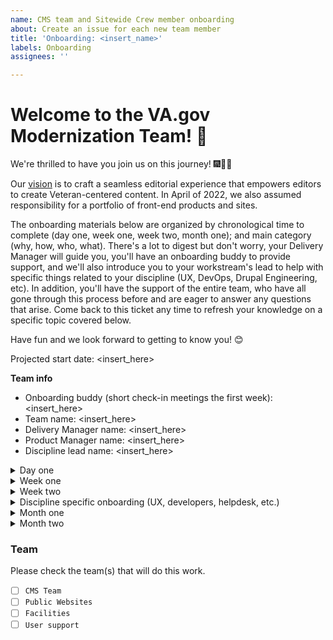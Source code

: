 ```yaml
---
name: CMS team and Sitewide Crew member onboarding
about: Create an issue for each new team member
title: 'Onboarding: <insert_name>'
labels: Onboarding
assignees: ''

---
```


# Welcome to the VA.gov Modernization Team! 👋
We're thrilled to have you join us on this journey! 🎆🎉🙌

Our [vision](https://docs.google.com/presentation/d/14mK-4OMeEnR_-fgj62U4lUHBHg6htj4i4ucTA5DJFzg/edit#slide=id.g11ae1dc437e_0_1) is to craft a seamless editorial experience that empowers editors to create Veteran-centered content. In April of 2022, we also assumed responsibility for a portfolio of front-end products and sites.

The onboarding materials below are organized by chronological time to complete (day one, week one, week two, month one); and main category (why, how, who, what). There's a lot to digest but don't worry, your Delivery Manager will guide you, you'll have an onboarding buddy to provide support, and we'll also introduce you to your workstream's lead to help with specific things related to your discipline (UX, DevOps, Drupal Engineering, etc). In addition, you'll have the support of the entire team, who have all gone through this process before and are eager to answer any questions that arise. Come back to this ticket any time to refresh your knowledge on a specific topic covered below.

Have fun and we look forward to getting to know you! 😊

Projected start date: <insert_here>

**Team info**
- Onboarding buddy (short check-in meetings the first week): <insert_here>
- Team name: <insert_here>
- Delivery Manager name: <insert_here>
- Product Manager name: <insert_here>
- Discipline lead name: <insert_here>


<details><summary>Day one</summary>

## Day one
### How?
- [ ] Read through our [team norms](https://docs.google.com/document/d/1cs5FePhtR0LIJi63b9ZtqT7T6dphgB584UpfEbejSOc/edit#), which will also give an overview of how we apply the [USDS playbook](https://playbook.cio.gov/) and VA.gov platform [code of conduct](https://github.com/department-of-veterans-affairs/va.gov-team/blob/master/platform/working-with-vsp/policies-work-norms/code-of-conduct.md).
### Who?
- [ ] Who is on the team? Read your [team members' user manuals](https://drive.google.com/drive/u/0/folders/195otsT1IUxi_k8oEU21TUkvEG-6p5YQj?ths) and copy [the template](https://docs.google.com/document/d/1Rvtoo8CQvE7dptcqmMVqmJ_hbKSNWJ983NXkDj_gVg0/edit?usp=share_link) to add your own
   - [ ] Share your user manual with your team in Slack, once you've created it!
### What?
- [ ] [Onboarding questionnaire](https://docs.google.com/document/d/17fWcL-5p4T3H7dT2bbw02u_CHEZ0tDlszcoMVLfRqP4/edit?usp=share_link) - copy this template and fill out. Your delivery manager will review with you to fill in gaps.
- [ ] Contract - Discuss which contract you are on with your Delivery Manager or Program Manager. Your contract will determine your paperwork process.
- [ ] Read the [VA.gov platform mission and goals](https://github.com/department-of-veterans-affairs/va.gov-team/blob/master/platform/cms/onboarding/library/VA.gov%20Platform%20Overview%202021.pdf).
- [ ] Read the [VA's Office of the CTO (OCTO) engineering excellence guiding principles](https://dsva.slack.com/archives/C04KXPXL4/p1674065912579799) [post in DSVA slack]
- [ ] Open a VA.gov [Platform orientation ticket](https://depo-platform-documentation.scrollhelp.site/getting-started/guidance-for-new-teams-and-team-members#Guidancefornewteamsandteammembers-NewVFSteammembers). 
    * The VA.gov Platform team manages VA.gov tooling and network access. In order to receive access to the SOCKS network proxy (described later), you must 1) complete this Github issue, 2) have completed your eQip paperwork and receive/provide a screenshot of the email with your E-QIP transmittal date, 3) attend a Platform orientation. 
    * That will result in adding you to the [VFS Platform roster](https://docs.google.com/spreadsheets/d/11dpCJjhs007uC6CWJI6djy3OAvjB8rHB65m0Yj8HXIw/edit?folder=0ALlyxurHpUilUk9PVA#gid=2042046665). 
    * If a Platform orientation isn't available for several weeks, sign up for the next available slot, then mention your Delivery Manager and/or Program Manager on your Platform ticket to expedite SOCKS access.

</details>

<details><summary>Week one</summary>

## Week one
The goals of this week are: 
1) get background paperwork completed as quickly as possible and 
2) start gaining context for what we're doing and why. 

### Paperwork: 
- [ ] Wait to receive an email directing you to the paperwork you should fill out for secure access to relevant VA systems. Federal contractors are required to complete many of the same forms as federal employees. If you're not sure which you contract you are on, ask your Delivery Manager.  
   - **VFS-CMS** or **Sitewide Crew** contract paperwork will come from A6. 
- [ ] Complete & submit your initial paperwork per contract instructions, including setting up your fingerprinting appointment. 
- [ ] When you are notified to complete your e-QIP (the online version of the federal standard investigation form, SF 86), it will require a lot of background information. [Review page 7 of the SF 86 guide](https://www.dcsa.mil/Portals/91/Documents/pv/mbi/standard-form-sf-86-guide-for-applicants.pdf) in advance for the list of information you'll need to collect to complete e-QIP
### Why?
- [ ] Why is VA.gov using a Drupal CMS and how is our success measured? Read the [objectives and key results](https://va-gov.atlassian.net/wiki/spaces/VAGOV/pages/96698383/Product+CMS).
- [ ] [Watch the Drupal GovCon presentation about the project](https://www.youtube.com/watch?v=WN4bGjEuQdM).
- [ ] Why are VA Medical Centers changing their websites? Watch the [2-minute YouTube video](https://youtu.be/Xrv5wCv6cKY).
- [ ] Why are Vet Centers important to Veterans? Watch the [2-minute YouTube video](https://www.youtube.com/watch?v=VMzkZNbKk1I).
### How?
- [ ] Who is our team? [View this Mural diagram](https://app.mural.co/t/vagov6717/m/vagov6717/1653588059793/7a260edabca9535d25d71fac1035c979261c223c?sender=u252e7152800e3981889d1910)
- [ ] [How does the team work in an agile environment?](https://github.com/department-of-veterans-affairs/va.gov-team/blob/master/platform/cms/onboarding/library/sprint-best-practices.md)
- [ ] How do Agile 6, CivicActions, Friends From The City, and Kind Systems work together on this project? Discuss with your Delivery Manager.
- [ ] How does the team fit into the larger OCTO ecosystem? [View this Mural diagram](https://app.mural.co/t/vagov6717/m/vagov6717/1643724063628/1654203c1a0d6c763bbd5c969febf94ec476df79?sender=kevinwalsh8610)
- [ ] How does OCTO fit into the VA universe? And how is VA structured? [View this Mural diagram](https://app.mural.co/t/vagov6717/m/vagov6717/1646447643431/1cbae3844c54a42877451e7a79706f0be048d740?sender=kevinwalsh8610)
  
### Who?
- [ ] Complete your personal information in the [official team roster](https://docs.google.com/spreadsheets/d/1S31-cj0TPczh4K9r2G--kERqZStOOECX_W2VrQy3kRA/edit#gid=0). Note: this is separate from the Platform ecosystem's roster.
- [ ] Make your Google calendar publicly accessible, showing free/busy time. This will allow team members in other organizations to easily schedule with you. See [Mark your calendar as public](https://support.google.com/calendar/answer/37083?hl=en#zippy=%2Cmark-your-calendar-as-public).
- [ ] Let's start introducing you to the team and key stakeholders. If you're on a meeting where you don't know someone, feel free to kickstart an introduction. Everyone in the ecosystem is friendly and interested in connecting.
### When?
- [ ] Familiarize yourself with our team's [shared calendar](https://va-gov.atlassian.net/wiki/spaces/VAGOV/calendars) and add in any known dates. This is where we coordinate upcoming out of office (OOO). Choose "Calendar" = OOO and "Event type" = whatever is relevant.

</details>

<details><summary>Week two</summary>

## Week two
The goal for this week is to get you set up with the tools you need to be successful. We will pair you up with a buddy on the project that is in your same discipline to help inform which ones are relevant and which aren't. **The most important thing is to get set up is SOCKS** as it will give you access to our systems so try to prioritize that.
### When?
- [ ] Check your calendar for invitations to team ceremonies.
  - [ ] Scrums
  - [ ] Planning sessions
  - [ ] Refinement sessions
  - [ ] Demos
  - [ ] Retros
### What products do we support?
- [ ] Discuss with your Delivery Manager, as this varies a lot by team. Review [this mural](https://app.mural.co/t/vagov6717/m/vagov6717/1646745279937/9a5570c420939d84e875e8334fd73073e3a3971b?fromVisitorModal=true&sender=u0b235d03cbd64f7f93673243) as a good starting point.
- [ ] [Review the editor onboarding slides](https://github.com/department-of-veterans-affairs/va.gov-team/blob/master/platform/cms/onboarding/library/https___prod.cms.va.gov_sites_default_files_2021-07_Welcome%2520to%2520the%2520new%2520VA.gov%2520CMS.pdf).
- [ ] Read the [product sheets](https://github.com/department-of-veterans-affairs/va.gov-team/raw/master/platform/cms/VA-CMS-Product-Sheets.pdf) (PDF download).

### Access 
Regardless of your role, please review these access notes. Your Delivery Manager will have set up most of the tools for you (with the exception of SOCKS). This list is for you to verify along the way:

#### Github for issue tracking and document sharing
  - [ ] [VA.gov request instructions](https://github.com/department-of-veterans-affairs/github-user-requests/issues/new?labels=add-user-to-org%2C+new-user%2C+user-created&template=add-user-to-the-va-organization.md&title=ADD+USER+TO+ORG+-+%5BUSERNAME%5D) - Your Delivery Manager should have already requested this for you so double check with them before submitting a new request.   
  - [ ] [Zenhub extension instructions](https://www.zenhub.com/extension) - You'll need to install this on your preferred browser.
  - [ ] [Intro to CMS Team Github](https://github.com/department-of-veterans-affairs/va.gov-cms#readme)
  - [ ] [CMS team list](https://github.com/orgs/department-of-veterans-affairs/teams/vfs-cms-team/members) - Same as above. You must be added to this team to contribute in Github.
    - [ ] New to Github and markdown? [Learn about writing on Github](https://docs.github.com/en/github/writing-on-github/getting-started-with-writing-and-formatting-on-github) or [watch a tutorial video](https://youtu.be/TBbtbKplUoc)

#### Slack for instant messaging. 
Your Delivery Manager should have already requested this for you, but if not, view the [request instructions](https://github.com/department-of-veterans-affairs/va.gov-team/blob/master/platform/working-with-vsp/orientation/slack-requests.md)
  - [ ] [Review Slack etiquette](https://slack.com/blog/collaboration/etiquette-tips-in-slack).
  - [ ] Update your profiles in Slack (in the A6 and DSVA workspaces), add a calendar link
  - [ ] Your Delivery Manager should add you to appropriate Slack user groups for the DSVA workspace (e.g. `@sitewide-cms-team`, `@platform-cms-team`, `@cms-helpdesk`, `@public-websites-team`, `@facilities-team`. Also `@cms-engineers-group` for eng.)

You should be in the following slack channels:
 - [ ] A6/agency workspace = `#proj-sitewide-vfs-cms-team`
 - [ ] DSVA workspace = `#sitewide-program`, and your team channel e.g. `#cms-team`, `#cms-platform`, `#sitewide-public-websites`, `#sitewide-facilities`
 - [ ] [This is a description of other channels](https://docs.google.com/spreadsheets/d/1_lZzectbSzs8zt4dvTFJTiPURxa0Kfp3xinYEuZdqq4/edit#gid=0) that ought to be on your radar. Note that many are going to be dependent on which workstream you're in (DevOps, Helpdesk, UX, etc.). Feel free to join whichever you think will aid you and your work. 

#### SOCKS - VA network proxy
The VA network is required for Drupal CMS and other VA tools and usually requires a VA ID card (PIV or Smartcard). Until you get your paperwork approved and ID card, SOCKS proxy is a back door to some of these tools. This is the first priority for week two. 
   - [ ] File a [SOCKS proxy request](https://depo-platform-documentation.scrollhelp.site/getting-started/Internal-tools-access-via-SOCKS-proxy.1821081710.html) and select the label for your team. 
      - [ ] [Platform orientation](https://depo-platform-documentation.scrollhelp.site/getting-started/Calendly-Orientation-Sessions.2133393543.html#CalendlyOrientationSessions-GeneralOrientation). This should have been requested on day one as part of the Platform onboarding ticket but is here as a reminder that this is a blocker for SOCKS access as you'll need to get added to their ecosystem roster in order to proceed.
   - [ ] Provide a screenshot of the email that confirms your eQip transmittal date. This is an acknowledgement that your paperwork is being processed from a security standpoint. You cannot receive SOCKS access prior to this point in your onboarding.
   - [ ] [Request a Github personal access token first](https://docs.github.com/en/authentication/keeping-your-account-and-data-secure/creating-a-personal-access-token). You only need to do the "repo" panel in that form and leave the other panels as is. It may take a day or two for the SOCKS proxy request to be fulfilled before you can complete the rest of the SOCKS process. This can be a complex process. Post in #sitewide-program Slack channel if you need help from a current member - we're happy to help.
   - [ ] Optional [Core Tunnel set up for SOCKS proxy on all browsers on Mac](https://www.youtube.com/watch?v=fSuN9LhkB5o)

#### Drupal 
Drupal is the VA's content management system of choice. For anyone on our team, it's beneficial to have a CMS user account so you can login, look at settings, and understand how the CMS works at a high level. If you need help completing the technical steps here, schedule 30 mins with your Delivery Manager.
  - [ ] [Learn about the different Drupal environments](https://github.com/department-of-veterans-affairs/va.gov-cms/blob/main/READMES/environments.md)
  - [ ] If you are using a non-VA laptop for development you will need [follow the instructions on Github](https://github.com/department-of-veterans-affairs/va.gov-cms/blob/main/READMES/https.md) to trust the VA Root Certificate Authority (CA) in your browser(s)
  - [ ] Drupal production environment access (SOCKS or VA network required) - in DSVA #cms-support channel, use the Slack workflow to file a helpdesk support request. Ask the helpdesk to create a Drupal user for you in [prod.cms.va.gov](prod.cms.va.gov). 
     * DevOps team members require an administrator account. (SOCKS or VA access with PIV card required)
     * Standard practice for other roles is to have minimal access in prod (content editor or even a blocked account) and full admin access in lower environments.
  
##### Tugboat demo environments (Drupal)
Tugboat is a development server platform where you can preview CMS code changes pre-production. 
  - [ ] [Tugboat for engineers](https://github.com/department-of-veterans-affairs/va.gov-cms/blob/main/READMES/tugboat.md)
  - [ ] [Tugboat for non-engineers](https://prod.cms.va.gov/help/demo-environments-tugboat-guides) SOCKS required

#### Other tools / access

- [ ] [Confluence](https://va-gov.atlassian.net/wiki/spaces/VAGOV/pages/179765342/2020-2021?NO_SSR=1) for team resources and calendar

- [ ] [Google Drive](https://drive.google.com/drive/u/0/folders/0ADx85_gnl3Y4Uk9PVA?ths=true) for team documents. Generally, VA doesn't use Google products. Use Github or downloadable files when sharing with VA.

- [ ] [Trello](https://trello.com/vacmsteam) for project management



</details>

<details><summary>Discipline specific onboarding (UX, developers, helpdesk, etc.)</summary>

## Keep only the discipline that applies to you below. Delete the other disciplines.

- [ ] What do I need to know about my discipline on this team (DevOps, Engineering, Helpdesk, ID, UX)? Discuss with your discipline lead.

- [ ] What applications or discipline-specific tools are needed? Discuss with your discipline lead.

## Onboarding for Developers
 
 - [ ] [VA.gov tools overview](https://depo-platform-documentation.scrollhelp.site/getting-started/Request-access-to-tools.969605215.html)
 - [ ] [Access to dev & staging to be able to replicate the SSO piece of the login experience](https://github.com/department-of-veterans-affairs/va.gov-cms/issues/5838) (SOCKS or VA access with PIV card required)
 - [ ] [Datadog](https://depo-platform-documentation.scrollhelp.site/getting-started/Request-access-to-tools.969605215.html#Requestaccesstotools-Requestaccess) to access monitoring metrics (as of 8/5/22 this is TBD. reach out to your DM for details)
 - [ ] Review the [VA.gov Design System](https://design.va.gov/) which includes [how to provide feedback]([https://design.va.gov/about/feedback](https://design.va.gov/about/feedback))
 - [ ] Browse the [CMS topic dives videos](https://va-gov.atlassian.net/wiki/spaces/VAGOV/pages/1714094110/CMS+Topic+Dives)

 **VA Platform documentation**
 - [ ] [VA Technical Architecture Overview](https://github.com/department-of-veterans-affairs/va.gov-team-sensitive/blob/master/platform/engineering/TechnicalArchitectureOverview.md) - describes technical architecture of va.gov (+ api.va.gov)
 - [ ] Deployments: https://depo-platform-documentation.scrollhelp.site/developer-docs/deployments
  - [ ] [Deployment crib notes](https://docs.google.com/spreadsheets/d/164H07n4FChg-JxJZu964nfg2wAX0kPD0SjTfZMhzj_I/edit#gid=0) with detail re: various repos, timings, & support
 - [ ] Front-end workflow: https://depo-platform-documentation.scrollhelp.site/developer-docs/frontend-workflow
 - [ ] [Front-end steps to run & build VA.gov locally](https://depo-platform-documentation.scrollhelp.site/developer-docs/run-and-build-va-gov-locally)
   
## Onboarding for DevOps members
 
 - [ ] [VA.gov tools overview](https://depo-platform-documentation.scrollhelp.site/getting-started/Request-access-to-tools.969605215.html)
 - [ ] [IAM/SSO lower environment access](https://github.com/department-of-veterans-affairs/va.gov-team-sensitive/blob/master/platform/cms/cms-sso-saml-iam-login-braindump.md#testing-login)
 - [ ] [Jenkins](http://jenkins.vfs.va.gov/) (SOCKS required)
 - [ ] [Grafana](http://grafana.vfs.va.gov/login) (SOCKS required)
 - [ ] [Sentry](http://sentry.vfs.va.gov.) (SOCKS required)
 - [ ] [AWS](https://depo-platform-documentation.scrollhelp.site/getting-started/Request-access-to-tools.969605215.html#Requestaccesstotools-Requestaccess) (SOCKS required)
   - [ ] And request to be added to the `adhoc-vetsgov-devops` group.
 - [ ] sshuttle
- [ ] [Access to dev & staging to be able to replicate the SSO piece of the login experience](https://github.com/department-of-veterans-affairs/va.gov-cms/issues/5838) (SOCKS or VA access required)
- [ ] Browse the [CMS topic dives videos](https://va-gov.atlassian.net/wiki/spaces/VAGOV/pages/1714094110/CMS+Topic+Dives)

## Onboarding for User Support members
 - [ ] [Review the helpdesk Github repo](https://github.com/department-of-veterans-affairs/va.gov-team/tree/master/platform/cms/helpdesk).
 - [ ] [Review the helpdesk Google Drive](https://drive.google.com/drive/folders/1opC6DgZyBQ6uEVzIz3FWmISMLt-Y91ts).
 - [ ] [Jira Service Desk](https://va-gov.atlassian.net/jira/servicedesk/projects/VAHELP)
 - [ ] Discuss Drupal CMS account administration process with helpdesk folks, Delivery Manager or Product Manager
 - [ ] Get access to training, staging, and prod environments with instructional designer
 - [ ] Discuss broken links process with instructional designer
 - [ ] Discuss Jira reporting with instructional designer
 - [ ] Discuss Knowledge Base with instructional designer
 - [ ] The following trainings and additional videos can be found on the Knowledge Base on the Drupal CMS prod and lesser environments that require VA network or SOCKS proxy access. They can be watched without VA network or SOCKS access at the links below.
   - [ ] [Watch the Drupal CMS editorial experience video for all users](https://youtu.be/ju7EH0F5S4I).
   - [ ] [Watch the training video that VA Medical Center (VAMC) editors have to complete](https://youtu.be/Sowgt1rOmlE).
   - [ ] [Watch the training video that Vet Center editors have to complete](https://youtu.be/scuC5lSHZuw).

## Onboarding for Product Management members
 - [ ] Review [onboarding docs](https://github.com/department-of-veterans-affairs/va.gov-team/blob/master/platform/cms/onboarding/PM/)
 - [ ] [VA doc: Expectations for how VA internal Product Lead / Product Owners work with contractor PMs](https://github.com/department-of-veterans-affairs/va.gov-team/blob/master/octo/product/Product%20Expectations.md)

## Onboarding for UX members
- [ ] Attend design onboarding call 1: You are here
   - You'll get an invite during Week 3-ish.
- [ ] Attend design onboarding call 2: Partners
   - You'll get an invite during Week 3-ish.
- [ ] Reading (this is more for Public Websites and Facilities teams, but helpful context for everyone)
   - [Collaboration Cycle](https://depo-platform-documentation.scrollhelp.site/collaboration-cycle/collaboration-cycle-kickoff)
   - [Research Overview](https://depo-platform-documentation.scrollhelp.site/research-design/research-overview)
   - [VA Design System](https://design.va.gov/)
- [ ] Get tools
   - [ ] Sketch (for designers on Public Websites or Facilities)
   - [ ] Mural
   - [ ] Figma (for designers on Sitewide CMS)
   - [ ] Airtable
   - [ ] Review and start getting acquainted with existing design systems.
- [ ] Helpful Slack channels to join
   - #accessibility-ops
   - #design
   - #cms-design
   - #inclusive-design
   - #research-ops
   - #accessibility-help
- [ ] Fonts to download
   - Lucida Grande [download from fontsgeek.com](https://fontsgeek.com/fonts/Lucida-Grande-Regular)
   - Source Sans Pro [download from Google Fonts](https://fonts.google.com/specimen/Source+Sans+Pro)
   - Bitter [download from Google Fonts](https://fonts.google.com/specimen/Bitter)
- [ ] Request an "Ask-Me-Anything" call [optional]
   - It's an opportunity to ask any lingering questions and clarify any information we've covered.
- [ ] Download a [markdown cheat sheet](https://cheatography.com/lucbpz/cheat-sheets/the-ultimate-markdown/pdf/) [optional]
- [ ] Request a Github Cliff's Notes call [optional]
   - Aren't comfortable with Github? It's cool. We have people who can help.

</details>

<details><summary>Month one</summary>

## Month one
By this point you should have enough context and access to be able to start contributing. Work with your team to identify specific issues to focus on.
### Who?
- [ ] Who are our VA points of contact? Discuss with your Delivery Manager or Product Manager.
- [ ] Who should we know on the platform teams? Discuss with your Delivery Manager or Product Manager.
- [ ] Background [history of the ecosystem](https://app.mural.co/t/vagov6717/m/vagov6717/1646745279937/9a5570c420939d84e875e8334fd73073e3a3971b?sender=clarencemaeng1702)
### What?
- [ ] Complete any VA-assigned trainings in the TMS system. If the TMS learning modules malfunction, assign yourself the print version of the module. (Ask in #proj-sitewide-vfs-cms-team if you need help.)
- [ ] You'll receive an email confirming that you have been approved for remote access, using Citrix Access Gateway (CAG). You can contact Enterprise Service desk via provided instructions to set up your CAG access manually, if you need access prior to receiving your PIV card.
- [ ] After your background check is complete, you will get an email to get your Personal Identify Verification (PIV) card. Contact your local VA office (where you got your fingerprints taken) for information about getting your [PIV card](https://www.oit.va.gov/programs/piv/how-to.cfm?). 
  - [ ] Review a [video about the benefits of the PIV card and VA network access](https://youtu.be/6rI-i8zmOzE).
  - [ ] PIV card will help you get remote VA network access. See [VA network remote access options](https://www.oit.va.gov/resources/remote-access/index.cfm?) 
    - [ ] [Azure virtual desktop is recommended for Windows](https://www.oit.va.gov/resources/remote-access/azure-virtual-desktop/)
    - [ ] Mac users should [follow these CAG download instructions](https://docs.google.com/document/d/1_3HKMk4AXyqAoQcfF4CthEQ7uU_d1h9Tt7CPHGJ-FaM)
    - [ ] Purchase a card reader, if you don't have one. A6 IT recommends these options: [USB](https://www.amazon.com/gp/product/B002N3MM6W/ref=ppx_yo_dt_b_asin_title_o01_s00?ie=UTF8&th=1) or [USB-C](https://www.amazon.com/gp/product/B002N3MM6W/ref=ppx_yo_dt_b_asin_title_o01_s00?ie=UTF8&th=1)
    - [ ] Use your PIV card to access CAG. You must access CAG every 60 days or your access will be expired.
- [ ] [What is Drupal?](https://docs.google.com/spreadsheets/d/11ppWiIggKJh-YAWia28utZXW48tJZGCEg-sFJ6eIl9c)
- [ ] Google Analytics: [Request access to Google Analytics](https://depo-platform-documentation.scrollhelp.site/analytics-monitoring/New-Users-to-Google-Analytics.1877704964.html)
  - [ ] [Opt out](https://www.va.gov/analytics-opt-out.html) of Google Analytics collection on VA.gov.
  - [ ] [Opt out](https://depo-platform-documentation.scrollhelp.site/?internal-user-opt-out=true) of analytics for Platform's website. You will not get a confirmation message and will have to do this for every browser and every time you clear cookies.
- [ ] [View short presentations on specific topics](https://va-gov.atlassian.net/wiki/spaces/VAGOV/pages/1714094110/CMS+Topic+Dives). Topics include site alerts, release and deploy, Facility API, etc.
- [ ] [Browse the VA Drupal CMS Knowledge Base articles](https://prod.cms.va.gov/help/).

</details>

<details><summary>Month two</summary>

## Month two
### What additional tools do you need access to?
- [ ] Mainly for helpdesk folks: [CMS Support distro group](https://mim.va.gov/IdentityManagement/default.aspx) - must access on VA network (requires PIV card + CAG access)

</details>

### Team
Please check the team(s) that will do this work.

- [ ] `CMS Team`
- [ ] `Public Websites`
- [ ] `Facilities`
- [ ] `User support`
